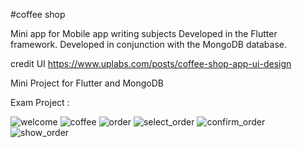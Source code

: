 #coffee shop

Mini app for Mobile app writing subjects Developed in the Flutter framework. Developed in conjunction with the MongoDB database.

credit UI https://www.uplabs.com/posts/coffee-shop-app-ui-design

Mini Project for Flutter and MongoDB

Exam Project : 

![welcome](https://user-images.githubusercontent.com/124706164/220084782-acd5bb7b-3eff-4a7d-8963-78b5c58632c0.png)
![coffee](https://user-images.githubusercontent.com/124706164/220084817-3b61dd5a-c13f-43bb-a4b0-863bb11c20e6.png)
![order](https://user-images.githubusercontent.com/124706164/220084840-8f2a34a7-946b-491e-a17b-9ce1058b4590.png)
![select_order](https://user-images.githubusercontent.com/124706164/220084853-40ba6579-5ccf-4b93-81e7-cee9258c9234.png)
![confirm_order](https://user-images.githubusercontent.com/124706164/220084871-bbcb342d-e727-49f7-9b7d-b22544bb4feb.png)
![show_order](https://user-images.githubusercontent.com/124706164/220084882-bb469745-4466-49c1-9c23-cfa73c055324.png)
